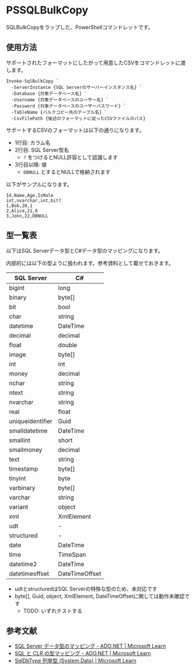 # PSSQLBulkCopy

SQLBulkCopyをラップした、PowerShellコマンドレットです。

## 使用方法

サポートされたフォーマットにしたがって用意したCSVをコマンドレットに渡します。

```pwsh
Invoke-SqlBulkCopy `
  -ServerInstance {SQL Serverのサーバーインスタンス名} `
  -Database {対象データベース名} `
  -Username {対象データベースのユーザー名} `
  -Password {対象データベースのユーザーパスワード} `
  -TableName {バルクコピー先のテーブル名} `
  -CsvFilePath {後述のフォーマットに従ったCSVファイルのパス}
```

サポートするCSVのフォーマットは以下の通りになります。

- 1行目: カラム名
- 2行目: SQL Server型名
  - `?` をつけるとNULL許容として認識します
- 3行目以降: 値
  - `DBNULL` とするとNULLで格納されます

以下がサンプルになります。

```csv
Id,Name,Age,IsMale
int,nvarchar,int,bit?
1,Bob,20,1
2,Alice,21,0
3,John,22,DBNULL
```

## 型一覧表

以下はSQL Serverデータ型とC#データ型のマッピングになります。

内部的には以下の型ように扱われます。参考資料として載せておきます。

|SQL Server       |C#             |
|--               |--             |
|bigint           |long           |
|binary           |byte[]         |
|bit              |bool           |
|char             |string         |
|datetime         |DateTime       |
|decimal          |decimal        |
|float            |double         |
|image            |byte[]         |
|int              |int            |
|money            |decimal        |
|nchar            |string         |
|ntext            |string         |
|nvarchar         |string         |
|real             |float          |
|uniqueidentifier |Guid           |
|smalldatetime    |DateTime       |
|smallint         |short          |
|smallmoney       |decimal        |
|text             |string         |
|timestamp        |byte[]         |
|tinyint          |byte           |
|varbinary        |byte[]         |
|varchar          |string         |
|variant          |object         |
|xml              |XmlElement     |
|udt              |-              |
|structured       |-              |
|date             |DateTime       |
|time             |TimeSpan       |
|datetime2        |DateTime       |
|datetimeoffset   |DateTimeOffset |

- udtとstructuredはSQL Serverの特殊な型のため、未対応です
- byte[], Guid, object, XmlElement, DateTimeOffsetに関しては動作未確認です
  - TODO: いずれテストする

## 参考文献

- [SQL Server データ型のマッピング - ADO.NET | Microsoft Learn](https://learn.microsoft.com/ja-jp/dotnet/framework/data/adonet/sql-server-data-type-mappings)
- [SQL と CLR の型マッピング - ADO.NET | Microsoft Learn](https://learn.microsoft.com/ja-jp/dotnet/framework/data/adonet/sql/linq/sql-clr-type-mapping?source=recommendations)
- [SqlDbType 列挙型 (System.Data) | Microsoft Learn](https://learn.microsoft.com/ja-jp/dotnet/api/system.data.sqldbtype?view=net-8.0)
